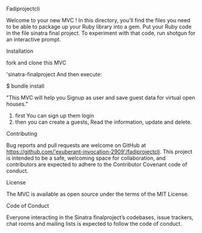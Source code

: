
Fadiprojectcli

Welcome to your new MVC ! In this directory, you'll find the files you need to be able to package up your Ruby library into a gem. Put your Ruby code in the file sinatra final project. To experiment with that code, run shotgun for an interactive prompt.

Installation

fork and clone this MVC

'sinatra-finalproject
And then execute:

$ bundle install



  "This MVC will help you Signup as user and save guest data for  virtual open houses."
  1) first You can sign up them login 
  2) then you can create a guests, Read the information, update and delete.




Contributing

Bug reports and pull requests are welcome on GitHub at https://github.com/'exuberant-invocation-2909'/fadiprojectcli. This project is intended to be a safe, welcoming space for collaboration, and contributors are expected to adhere to the Contributor Covenant code of conduct.

License

The MVC is available as open source under the terms of the MIT License.

Code of Conduct

Everyone interacting in the Sinatra finalproject’s codebases, issue trackers, chat rooms and mailing lists is expected to follow the code of conduct.